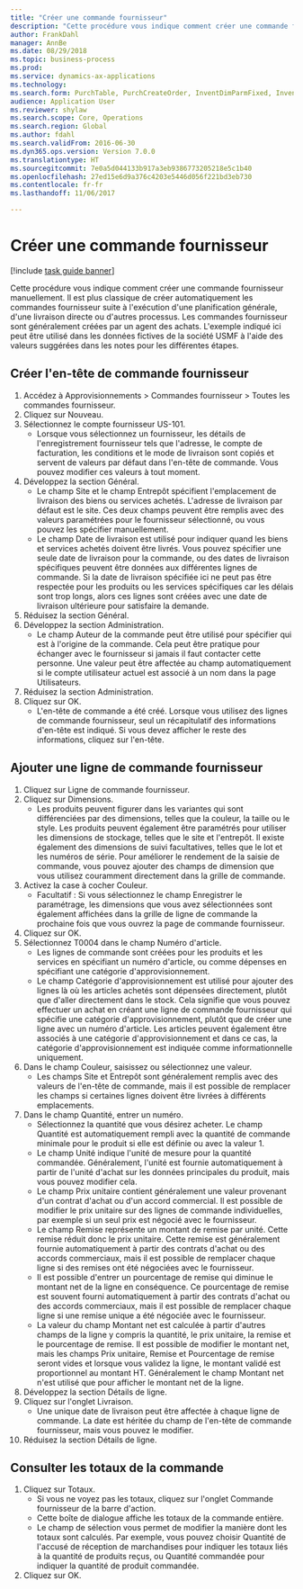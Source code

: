 ```yaml
--- 
title: "Créer une commande fournisseur"
description: "Cette procédure vous indique comment créer une commande fournisseur manuellement."
author: FrankDahl
manager: AnnBe
ms.date: 08/29/2018
ms.topic: business-process
ms.prod: 
ms.service: dynamics-ax-applications
ms.technology: 
ms.search.form: PurchTable, PurchCreateOrder, InventDimParmFixed, InventItemIdLookupPurchase, InventProductDimensionLookup, PurchTotals
audience: Application User
ms.reviewer: shylaw
ms.search.scope: Core, Operations
ms.search.region: Global
ms.author: fdahl
ms.search.validFrom: 2016-06-30
ms.dyn365.ops.version: Version 7.0.0
ms.translationtype: HT
ms.sourcegitcommit: 7e0a5d044133b917a3eb9386773205218e5c1b40
ms.openlocfilehash: 27ed15e6d9a376c4203e5446d056f221bd3eb730
ms.contentlocale: fr-fr
ms.lasthandoff: 11/06/2017

---
```

# <a name="create-a-purchase-order"></a>Créer une commande fournisseur

[!include [task guide banner](../../includes/task-guide-banner.md)]

Cette procédure vous indique comment créer une commande fournisseur manuellement. Il est plus classique de créer automatiquement les commandes fournisseur suite à l'exécution d'une planification générale, d'une livraison directe ou d'autres processus. Les commandes fournisseur sont généralement créées par un agent des achats. L'exemple indiqué ici peut être utilisé dans les données fictives de la société USMF à l'aide des valeurs suggérées dans les notes pour les différentes étapes.


## <a name="create-the-purchase-order-header"></a>Créer l'en-tête de commande fournisseur
1. Accédez à Approvisionnements > Commandes fournisseur > Toutes les commandes fournisseur.
2. Cliquez sur Nouveau.
3. Sélectionnez le compte fournisseur US-101.
    * Lorsque vous sélectionnez un fournisseur, les détails de l'enregistrement fournisseur tels que l'adresse, le compte de facturation, les conditions et le mode de livraison sont copiés et servent de valeurs par défaut dans l'en-tête de commande. Vous pouvez modifier ces valeurs à tout moment.  
4. Développez la section Général.
    * Le champ Site et le champ Entrepôt spécifient l'emplacement de livraison des biens ou services achetés. L'adresse de livraison par défaut est le site. Ces deux champs peuvent être remplis avec des valeurs paramétrées pour le fournisseur sélectionné, ou vous pouvez les spécifier manuellement.  
    * Le champ Date de livraison est utilisé pour indiquer quand les biens et services achetés doivent être livrés. Vous pouvez spécifier une seule date de livraison pour la commande, ou des dates de livraison spécifiques peuvent être données aux différentes lignes de commande. Si la date de livraison spécifiée ici ne peut pas être respectée pour les produits ou les services spécifiques car les délais sont trop longs, alors ces lignes sont créées avec une date de livraison ultérieure pour satisfaire la demande.  
5. Réduisez la section Général.
6. Développez la section Administration.
    * Le champ Auteur de la commande peut être utilisé pour spécifier qui est à l'origine de la commande. Cela peut être pratique pour échanger avec le fournisseur si jamais il faut contacter cette personne. Une valeur peut être affectée au champ automatiquement si le compte utilisateur actuel est associé à un nom dans la page Utilisateurs.  
7. Réduisez la section Administration.
8. Cliquez sur OK.
    * L'en-tête de commande a été créé. Lorsque vous utilisez des lignes de commande fournisseur, seul un récapitulatif des informations d'en-tête est indiqué. Si vous devez afficher le reste des informations, cliquez sur l'en-tête.  

## <a name="add-a-purchase-order-line"></a>Ajouter une ligne de commande fournisseur
1. Cliquez sur Ligne de commande fournisseur.
2. Cliquez sur Dimensions.
    * Les produits peuvent figurer dans les variantes qui sont différenciées par des dimensions, telles que la couleur, la taille ou le style. Les produits peuvent également être paramétrés pour utiliser les dimensions de stockage, telles que le site et l'entrepôt. Il existe également des dimensions de suivi facultatives, telles que le lot et les numéros de série. Pour améliorer le rendement de la saisie de commande, vous pouvez ajouter des champs de dimension que vous utilisez couramment directement dans la grille de commande.  
3. Activez la case à cocher Couleur.
    * Facultatif : Si vous sélectionnez le champ Enregistrer le paramétrage, les dimensions que vous avez sélectionnées sont également affichées dans la grille de ligne de commande la prochaine fois que vous ouvrez la page de commande fournisseur.  
4. Cliquez sur OK.
5. Sélectionnez T0004 dans le champ Numéro d'article.
    * Les lignes de commande sont créées pour les produits et les services en spécifiant un numéro d'article, ou comme dépenses en spécifiant une catégorie d'approvisionnement.  
    * Le champ Catégorie d'approvisionnement est utilisé pour ajouter des lignes là où les articles achetés sont dépensées directement, plutôt que d'aller directement dans le stock. Cela signifie que vous pouvez effectuer un achat en créant une ligne de commande fournisseur qui spécifie une catégorie d'approvisionnement, plutôt que de créer une ligne avec un numéro d'article. Les articles peuvent également être associés à une catégorie d'approvisionnement et dans ce cas, la catégorie d'approvisionnement est indiquée comme informationnelle uniquement.  
6. Dans le champ Couleur, saisissez ou sélectionnez une valeur.
    * Les champs Site et Entrepôt sont généralement remplis avec des valeurs de l'en-tête de commande, mais il est possible de remplacer les champs si certaines lignes doivent être livrées à différents emplacements.  
7. Dans le champ Quantité, entrer un numéro.
    * Sélectionnez la quantité que vous désirez acheter. Le champ Quantité est automatiquement rempli avec la quantité de commande minimale pour le produit si elle est définie ou avec la valeur 1.  
    * Le champ Unité indique l'unité de mesure pour la quantité commandée. Généralement, l'unité est fournie automatiquement à partir de l'unité d'achat sur les données principales du produit, mais vous pouvez modifier cela.  
    * Le champ Prix unitaire contient généralement une valeur provenant d'un contrat d'achat ou d'un accord commercial. Il est possible de modifier le prix unitaire sur des lignes de commande individuelles, par exemple si un seul prix est négocié avec le fournisseur.  
    * Le champ Remise représente un montant de remise par unité. Cette remise réduit donc le prix unitaire. Cette remise est généralement fournie automatiquement à partir des contrats d'achat ou des accords commerciaux, mais il est possible de remplacer chaque ligne si des remises ont été négociées avec le fournisseur.  
    * Il est possible d'entrer un pourcentage de remise qui diminue le montant net de la ligne en conséquence. Ce pourcentage de remise est souvent fourni automatiquement à partir des contrats d'achat ou des accords commerciaux, mais il est possible de remplacer chaque ligne si une remise unique a été négociée avec le fournisseur.  
    * La valeur du champ Montant net est calculée à partir d'autres champs de la ligne y compris la quantité, le prix unitaire, la remise et le pourcentage de remise. Il est possible de modifier le montant net, mais les champs Prix unitaire, Remise et Pourcentage de remise seront vides et lorsque vous validez la ligne, le montant validé est proportionnel au montant HT. Généralement le champ Montant net n'est utilisé que pour afficher le montant net de la ligne.  
8. Développez la section Détails de ligne.
9. Cliquez sur l'onglet Livraison.
    * Une unique date de livraison peut être affectée à chaque ligne de commande. La date est héritée du champ de l'en-tête de commande fournisseur, mais vous pouvez le modifier.  
10. Réduisez la section Détails de ligne.

## <a name="review-order-totals"></a>Consulter les totaux de la commande
1. Cliquez sur Totaux.
    * Si vous ne voyez pas les totaux, cliquez sur l'onglet Commande fournisseur de la barre d'action.  
    * Cette boîte de dialogue affiche les totaux de la commande entière.  
    * Le champ de sélection vous permet de modifier la manière dont les totaux sont calculés. Par exemple, vous pouvez choisir Quantité de l'accusé de réception de marchandises pour indiquer les totaux liés à la quantité de produits reçus, ou Quantité commandée pour indiquer la quantité de produit commandée.  
2. Cliquez sur OK.


